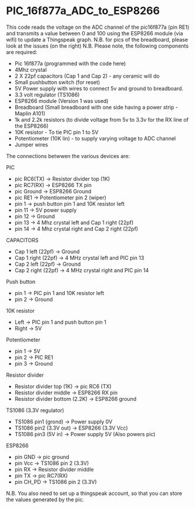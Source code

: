 # PIC_16f877a_ADC_to_ESP8266
This code reads the voltage on the ADC channel of the pic16f877a (pin RE1) and transmits a value between 0 and 100
using the ESP8266 module (via wifi) to update a Thingspeak graph.
N.B. for pics of the breadboard, please look at the issues (on the right)
N.B. Please note, the following components are required: 

- Pic 16f877a (programmed with the code here)
- 4Mhz crystal 
- 2 X 22pf capacitors (Cap 1 and Cap 2) - any ceramic will do
- Small pushbutton switch (for reset)
- 5V Power supply with wires to connect 5v and ground to breadboard.
- 3.3 volt regulator (TS1086)
- ESP8266 module (Version 1 was used)
- Breadboard (Small breadboard with one side having a power strip - Maplin A101)
- 1k and 2.2k resistors (to divide voltage from 5v to 3.3v for the RX line of the ESP8266)
- 10K resistor - To tie PIC pin 1 to 5V 
- Potentiometer (10K lin) - to supply varying voltage to ADC channel
- Jumper wires


The connections betwwen the various devices are:

PIC
- pic RC6(TX) -> Resistor divider top (1K)
- pic RC7(RX) -> ESP8266 TX pin
- pic Ground  -> ESP8266 Ground
- pic RE1     -> Potentiometer pin 2 (wiper)
- pin 1       -> push button pin 1 and 10K resistor left
- pin 11      -> 5V power supply
- pin 12      -> Ground
- pin 13      -> 4 Mhz crystal left  and Cap 1 right (22pf)
- pin 14      -> 4 Mhz crystal right and Cap 2 right (22pf)

CAPACITORS
- Cap 1 left  (22pf) -> Ground
- Cap 1 right (22pf) -> 4 MHz crystal left  and PIC pin 13
- Cap 2 left  (22pf) -> Ground
- Cap 2 right (22pf) -> 4 MHz crystal right and PIC pin 14 

Push button
- pin 1       -> PIC pin 1 and 10K resistor left
- pin 2       -> Ground

10K resistor
- Left          -> PIC pin 1 and push button pin 1
- Right         -> 5V 

Potentiometer
- pin 1  -> 5V     
- pin 2  -> PIC RE1
- pin 3  -> Ground

Resistor divider
- Resistor divider top (1K)      -> pic RC6 (TX)
- Resistor divider middle        -> ESP8266 RX pin
- Resistor divider bottom (2.2K) -> ESP8266 ground

TS1086 (3.3V regulator)
- TS1086 pin1 (grond)    -> Power supply 0V
- TS1086 pin2 (3.3V out) -> ESP8266 (3.3V Vcc)
- TS1086 pin3 (5V in)    -> Power supply 5V (Also powers pic)

ESP8266
- pin GND   -> pic ground
- pin Vcc   -> TS1086 pin 2 (3.3V)
- pin RX    -> Resistor divider middle
- pin TX    -> pic RC7(RX)
- pin CH_PD -> TS1086 pin 2 (3.3V)

N.B. You also need to set up a thingspeak account, so that you can store the values generated by the pic.
